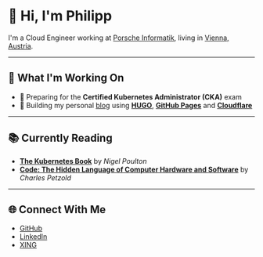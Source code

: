# 👋 Hi, I'm Philipp

I'm a Cloud Engineer working at [Porsche Informatik](https://porscheinformatik.com), living in [Vienna, Austria](https://earth.google.com/web/@48.2206849,16.38005995,161.2107876a,61954.52617226d,35y,0h,0t,0r/data=CkkaRxJBCiUweDQ3NmQwNzllNTEzNmNhOWY6MHhmZGMyZTU4YTUxYTI1YjQ2GRAvmXSlGkhAIW8gbpiyXzBAKgZWaWVubmEYAiAB).

---

## 🔭 What I'm Working On

- 🧠 Preparing for the **Certified Kubernetes Administrator (CKA)** exam
- 📝 Building my personal [blog](https://pmaier.at) using **[HUGO](https://gohugo.io/)**, **[GitHub Pages](https://pages.github.com/)** and **[Cloudflare](https://www.cloudflare.com/)**

---

## 📚 Currently Reading

- [**The Kubernetes Book**](https://www.nigelpoulton.com/books) by _Nigel Poulton_
- [**Code: The Hidden Language of Computer Hardware and Software**](https://codehiddenlanguage.com/Chapter00/) by _Charles Petzold_

---

## 🌐 Connect With Me

- [GitHub](https://github.com/philmph)
- [LinkedIn](https://www.linkedin.com/in/philipp-maier-801b54138)
- [XING](https://www.xing.com/profile/Philipp_Maier63/cv)
